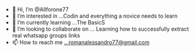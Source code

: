 - 👋 Hi, I’m @Allforone77
- 👀 I’m interested in ...Codin and everything a novice needs to learn
- 🌱 I’m currently learning ...The BasicS
- 💞️ I’m looking to collaborate on ... Learning how to successfully extract real whatsapp groups links
- 📫 How to reach me ...romanalessandro77@gmail.com

<!---
Allforone77/Allforone77 is a ✨ special ✨ repository because its `README.md` (this file) appears on your GitHub profile.
You can click the Preview link to take a look at your changes.
--->
